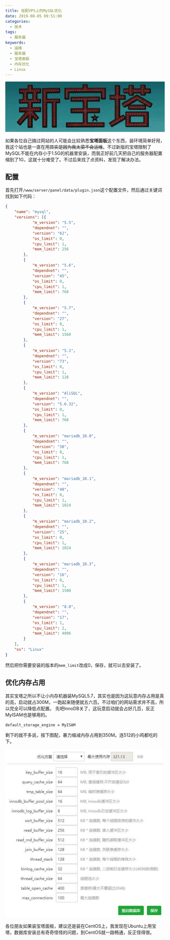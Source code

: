 ```yaml
---
title: 低配VPS上的MySQL优化
date: 2019-08-05 09:51:00
categories: 
  - 技术
tags:
  - 服务器
keywords: 
  - 运维
  - 服务器
  - 宝塔面板
  - 内存优化
  - Linux
---
```


![](1.gif)

如果各位自己搞过网站的人可能会比较熟悉**宝塔面板**这个东西，装环境简单好用，我这个站也是一直在用~~其实是因为我太菜不会运维~~。不过新版的宝塔限制了MySQL不能在内存小于1.5G的机器里安装，而我正好前几天把自己的服务器配置缩到了1G，这就十分难受了。不过后来找了点资料，发现了解决办法。

<!-- 此处应有新宝岛配乐。 -->

<!-- <audio controls="controls" autoplay loop src="/music/サカナクション-新宝島.mp3" style="width:100%"></audio> -->

## 配置
首先打开`/www/server/panel/data/plugin.json`这个配置文件，然后通过关键词找到如下代码：

```json
{
    "name": "mysql",
    "versions": [{
            "m_version": "5.5",
            "dependnet": "",
            "version": "62",
            "os_limit": 0,
            "cpu_limit": 1,
            "mem_limit": 256
        },
        {
            "m_version": "5.6",
            "dependnet": "",
            "version": "45",
            "os_limit": 0,
            "cpu_limit": 1,
            "mem_limit": 768
        },
        {
            "m_version": "5.7",
            "dependnet": "",
            "version": "27",
            "os_limit": 0,
            "cpu_limit": 1,
            "mem_limit": 1560
        },
        {
            "m_version": "5.1",
            "dependnet": "",
            "version": "73",
            "os_limit": 0,
            "cpu_limit": 1,
            "mem_limit": 128
        },
        {
            "m_version": "AliSQL",
            "dependnet": "",
            "version": "5.6.32",
            "os_limit": 0,
            "cpu_limit": 1,
            "mem_limit": 768
        },
        {
            "m_version": "mariadb_10.0",
            "dependnet": "",
            "version": "38",
            "os_limit": 0,
            "cpu_limit": 1,
            "mem_limit": 768
        },
        {
            "m_version": "mariadb_10.1",
            "dependnet": "",
            "version": "40",
            "os_limit": 0,
            "cpu_limit": 1,
            "mem_limit": 1024
        },
        {
            "m_version": "mariadb_10.2",
            "dependnet": "",
            "version": "25",
            "os_limit": 0,
            "cpu_limit": 1,
            "mem_limit": 1024
        },
        {
            "m_version": "mariadb_10.3",
            "dependnet": "",
            "version": "16",
            "os_limit": 0,
            "cpu_limit": 1,
            "mem_limit": 1500
        },
        {
            "m_version": "8.0",
            "dependnet": "",
            "version": "17",
            "os_limit": 1,
            "cpu_limit": 2,
            "mem_limit": 4096
        }
    ],
    "os": "Linux"
}
```
然后把你需要安装的版本的`mem_limit`改成0，保存，就可以去安装了。

## 优化内存占用
其实宝塔之所以不让小内存机器装MySQL5.7，其实也是因为这玩意内存占用是真的高，启动就占300M，一跑起来随便就五六百。不过咱们的网站需求并不高，所以完全可以降低点配置。
先吧InnoDB关了，这玩意启动就会占好几百，反正MyISAM也是够用的。

```
default_storage_engine = MyISAM
```

剩下的就不多说，按下图配，暴力缩减内存占用到350M。连512的小鸡都吃的下。

![](2.jpg)


各位朋友如果装宝塔面板，建议还是装在CentOS上，我发现在Ubuntu上用宝塔，数据库安装总有奇奇怪怪的问题，到CentOS就一路畅通，反正怪得很。
